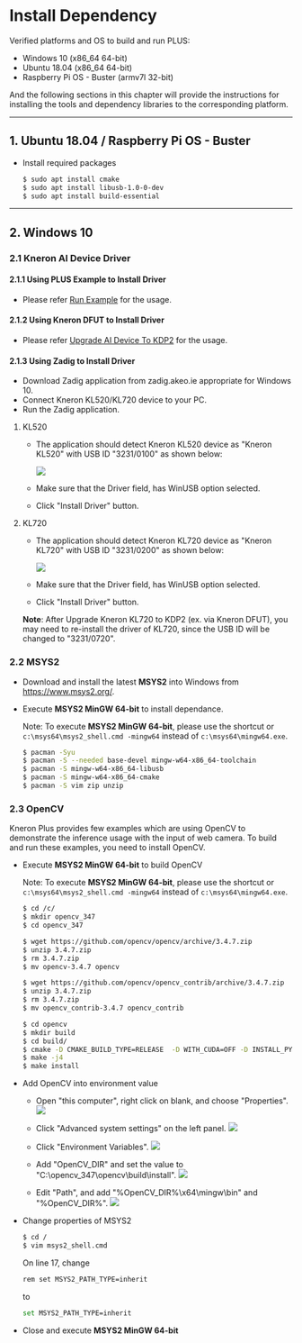 # Install Dependency

Verified platforms and OS to build and run PLUS:

- Windows 10 (x86_64 64-bit)
- Ubuntu 18.04 (x86_64 64-bit)
- Raspberry Pi OS - Buster (armv7l 32-bit)

And the following sections in this chapter will provide the instructions for installing the tools and dependency libraries to the corresponding platform.


---


## 1. Ubuntu 18.04 / Raspberry Pi OS - Buster

- Install required packages

    ```bash
    $ sudo apt install cmake
    $ sudo apt install libusb-1.0-0-dev
    $ sudo apt install build-essential
    ```

---

## 2. Windows 10

### 2.1 Kneron AI Device Driver

#### 2.1.1 Using **PLUS Example** to Install Driver

- Please refer [Run Example](./run_examples.md#13-install-driver-for-windows-example) for the usage.

#### 2.1.2 Using **Kneron DFUT** to Install Driver

- Please refer [Upgrade AI Device To KDP2](./upgrade_ai_device_to_kdp2.md#3-install-driver-for-windows) for the usage.

#### 2.1.3 Using **Zadig** to Install Driver

- Download Zadig application from zadig.akeo.ie appropriate for Windows 10.
- Connect Kneron KL520/KL720 device to your PC.
- Run the Zadig application.

1. KL520

    - The application should detect Kneron KL520 device as "Kneron KL520" with USB ID
    "3231/0100" as shown below:

        ![](../imgs/zadig_install_kl520_driver.png)

    - Make sure that the Driver field, has WinUSB option selected.

    - Click "Install Driver" button.

2. KL720

    - The application should detect Kneron KL720 device as "Kneron KL720" with USB ID
    "3231/0200" as shown below:

        ![](../imgs/zadig_install_kl720_driver.png)

    - Make sure that the Driver field, has WinUSB option selected.

    - Click "Install Driver" button.

    **Note**: After Upgrade Kneron KL720 to KDP2 (ex. via Kneron DFUT), you may need to re-install the driver of KL720, since the USB ID will be changed to "3231/0720".



### 2.2 **MSYS2**

- Download and install the latest **MSYS2** into Windows from <https://www.msys2.org/>.

- Execute **MSYS2 MinGW 64-bit** to install dependance.

    Note: To execute **MSYS2 MinGW 64-bit**, please use the shortcut or `c:\msys64\msys2_shell.cmd -mingw64` instead of `c:\msys64\mingw64.exe`.

    ```bash
    $ pacman -Syu
    $ pacman -S --needed base-devel mingw-w64-x86_64-toolchain
    $ pacman -S mingw-w64-x86_64-libusb
    $ pacman -S mingw-w64-x86_64-cmake
    $ pacman -S vim zip unzip
    ```

### 2.3 OpenCV

Kneron Plus provides few examples which are using OpenCV to demonstrate the inference usage with the input of web camera.
To build and run these examples, you need to install OpenCV.

- Execute **MSYS2 MinGW 64-bit** to build OpenCV

    Note: To execute **MSYS2 MinGW 64-bit**, please use the shortcut or `c:\msys64\msys2_shell.cmd -mingw64` instead of `c:\msys64\mingw64.exe`.

    ```bash
    $ cd /c/
    $ mkdir opencv_347
    $ cd opencv_347

    $ wget https://github.com/opencv/opencv/archive/3.4.7.zip
    $ unzip 3.4.7.zip
    $ rm 3.4.7.zip
    $ mv opencv-3.4.7 opencv

    $ wget https://github.com/opencv/opencv_contrib/archive/3.4.7.zip
    $ unzip 3.4.7.zip
    $ rm 3.4.7.zip
    $ mv opencv_contrib-3.4.7 opencv_contrib

    $ cd opencv
    $ mkdir build
    $ cd build/
    $ cmake -D CMAKE_BUILD_TYPE=RELEASE  -D WITH_CUDA=OFF -D INSTALL_PYTHON_EXAMPLES=OFF -D INSTALL_C_EXAMPLES=OFF -D BUILD_EXAMPLES=OFF -D BUILD_DOCS=OFF -D BUILD_PERF_TESTS=OFF -D WITH_GSTREAMER=OFF -D WITH_LIBV4L=ON -D ENABLE_PRECOMPILED_HEADERS=OFF -D OPENCV_EXTRA_MODULES_PATH=../../opencv_contrib/modules .. -G "MSYS Makefiles"
    $ make -j4
    $ make install
    ```

- Add OpenCV into environment value

    - Open "this computer", right click on blank, and choose "Properties".
    ![](../imgs/windows_this_computer.png)

    - Click "Advanced system settings" on the left panel.
    ![](../imgs/windows_system.png)

    - Click "Environment Variables".
    ![](../imgs/windows_system_properties.png)

    - Add "OpenCV_DIR" and set the value to "C:\opencv_347\opencv\build\install".
    ![](../imgs/windows_add_opencv_path.png)

    - Edit "Path", and add "%OpenCV_DIR%\x64\mingw\bin" and "%OpenCV_DIR%".
    ![](../imgs/windows_add_opencv_lib_path.png)

- Change properties of MSYS2
    ```bash
    $ cd /
    $ vim msys2_shell.cmd
    ```

    On line 17, change
    ```bash
    rem set MSYS2_PATH_TYPE=inherit
    ```
    to
    ```bash
    set MSYS2_PATH_TYPE=inherit
    ```

- Close and execute **MSYS2 MinGW 64-bit**
